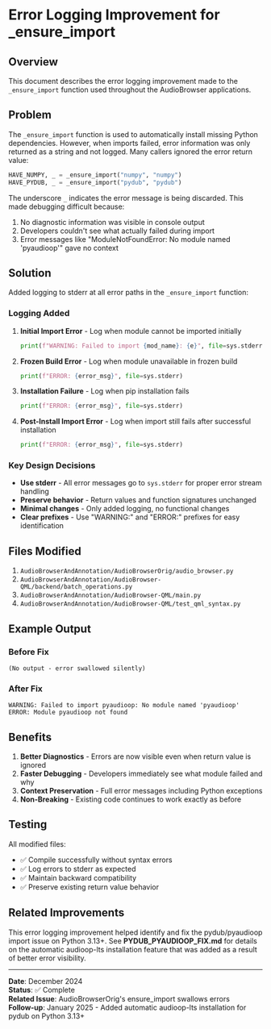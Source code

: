 # Error Logging Improvement for _ensure_import

## Overview

This document describes the error logging improvement made to the `_ensure_import` function used throughout the AudioBrowser applications.

## Problem

The `_ensure_import` function is used to automatically install missing Python dependencies. However, when imports failed, error information was only returned as a string and not logged. Many callers ignored the error return value:

```python
HAVE_NUMPY, _ = _ensure_import("numpy", "numpy")
HAVE_PYDUB, _ = _ensure_import("pydub", "pydub")
```

The underscore `_` indicates the error message is being discarded. This made debugging difficult because:

1. No diagnostic information was visible in console output
2. Developers couldn't see what actually failed during import
3. Error messages like "ModuleNotFoundError: No module named 'pyaudioop'" gave no context

## Solution

Added logging to stderr at all error paths in the `_ensure_import` function:

### Logging Added

1. **Initial Import Error** - Log when module cannot be imported initially
   ```python
   print(f"WARNING: Failed to import {mod_name}: {e}", file=sys.stderr)
   ```

2. **Frozen Build Error** - Log when module unavailable in frozen build
   ```python
   print(f"ERROR: {error_msg}", file=sys.stderr)
   ```

3. **Installation Failure** - Log when pip installation fails
   ```python
   print(f"ERROR: {error_msg}", file=sys.stderr)
   ```

4. **Post-Install Import Error** - Log when import still fails after successful installation
   ```python
   print(f"ERROR: {error_msg}", file=sys.stderr)
   ```

### Key Design Decisions

- **Use stderr** - All error messages go to `sys.stderr` for proper error stream handling
- **Preserve behavior** - Return values and function signatures unchanged
- **Minimal changes** - Only added logging, no functional changes
- **Clear prefixes** - Use "WARNING:" and "ERROR:" prefixes for easy identification

## Files Modified

1. `AudioBrowserAndAnnotation/AudioBrowserOrig/audio_browser.py`
2. `AudioBrowserAndAnnotation/AudioBrowser-QML/backend/batch_operations.py`
3. `AudioBrowserAndAnnotation/AudioBrowser-QML/main.py`
4. `AudioBrowserAndAnnotation/AudioBrowser-QML/test_qml_syntax.py`

## Example Output

### Before Fix
```
(No output - error swallowed silently)
```

### After Fix
```
WARNING: Failed to import pyaudioop: No module named 'pyaudioop'
ERROR: Module pyaudioop not found
```

## Benefits

1. **Better Diagnostics** - Errors are now visible even when return value is ignored
2. **Faster Debugging** - Developers immediately see what module failed and why
3. **Context Preservation** - Full error messages including Python exceptions
4. **Non-Breaking** - Existing code continues to work exactly as before

## Testing

All modified files:
- ✅ Compile successfully without syntax errors
- ✅ Log errors to stderr as expected
- ✅ Maintain backward compatibility
- ✅ Preserve existing return value behavior

## Related Improvements

This error logging improvement helped identify and fix the pydub/pyaudioop import issue on Python 3.13+. See **PYDUB_PYAUDIOOP_FIX.md** for details on the automatic audioop-lts installation feature that was added as a result of better error visibility.

---

**Date**: December 2024  
**Status**: ✅ Complete  
**Related Issue**: AudioBrowserOrig's ensure_import swallows errors  
**Follow-up**: January 2025 - Added automatic audioop-lts installation for pydub on Python 3.13+

